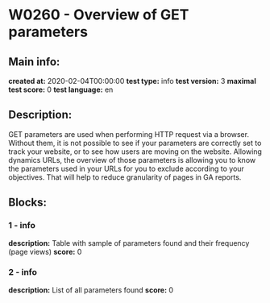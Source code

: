 # W0260 - Overview of GET parameters 
## Main info: 
**created at:** 2020-02-04T00:00:00 
**test type:** info 
**test version:** 3 
**maximal test score:** 0 
**test language:** en 
## Description: 
GET parameters are used when performing HTTP request via a browser. Without them, it is not possible to see if your parameters are correctly set to track your website, or to see how users are moving on the website. Allowing dynamics URLs, the overview of those parameters is allowing you to know the parameters used in your URLs for you to exclude according to your objectives. That will help to reduce granularity of pages in GA reports. 
## Blocks: 
### 1 - info
**description:** Table with sample of parameters found and their frequency (page views) 
**score:** 0 
### 2 - info
**description:** List of all parameters found 
**score:** 0 
